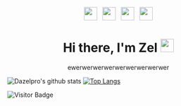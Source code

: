 <p align='center'>
  <a href="https://dev.to/stephenajulu"><img height="30" src="https://github.com/stephenajulu/WaylonWalker/blob/main/icon/dev.png?raw=true"></a>&nbsp;&nbsp;
  <a href="https://twitter.com/stephenajulu"><img height="30" src="https://github.com/stephenajulu/WaylonWalker/blob/main/icon/twitter.png?raw=true"></a>&nbsp;&nbsp;
  <a href="https://instagram.com/stephenajulu"><img height="30" src="https://github.com/stephenajulu/WaylonWalker/blob/main/icon/instagram.jpg?raw=true"></a>&nbsp;&nbsp;
  <a href="https://www.linkedin.com/in/stephenajulu/"><img height="30" src="https://github.com/stephenajulu/WaylonWalker/blob/main/icon/linkedin.png?raw=true"></a>
</p>
<h1 align='center'> Hi there, I'm Zel <img src = "https://raw.githubusercontent.com/MartinHeinz/MartinHeinz/master/wave.gif" width = "30px"></h1>
<p align='center'>ewerwerwerwerwerwerwerwerwer</p>

![Dazelpro's github stats](https://github-readme-stats.vercel.app/api?username=dazelpro&show_icons=true&theme=dark) [![Top Langs](https://github-readme-stats.vercel.app/api/top-langs/?username=dazelpro&layout=compact)](https://github.com/dazelpro/github-readme-stats) 

![Visitor Badge](https://visitor-badge.laobi.icu/badge?page_id=dazelpro.com)

